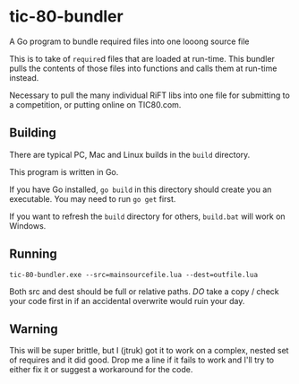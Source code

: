 # tic-80-bundler

A Go program to bundle required files into one looong source file

This is to take of `require`d files that are loaded at run-time. This bundler pulls the contents of those files into functions and calls them at run-time instead.

Necessary to pull the many individual RiFT libs into one file for submitting to a competition, or putting online on TIC80.com.

## Building

There are typical PC, Mac and Linux builds in the `build` directory.

This program is written in Go.

If you have Go installed, `go build` in this directory should create you an executable. You may need to run `go get` first.

If you want to refresh the `build` directory for others, `build.bat` will work on Windows.

## Running

```tic-80-bundler.exe --src=mainsourcefile.lua --dest=outfile.lua```

Both src and dest should be full or relative paths. *DO* take a copy / check your code first in if an accidental overwrite would ruin your day.

## Warning

This will be super brittle, but I (jtruk) got it to work on a complex, nested set of requires and it did good. Drop me a line if it fails to work and I'll try to either fix it or suggest a workaround for the code.
